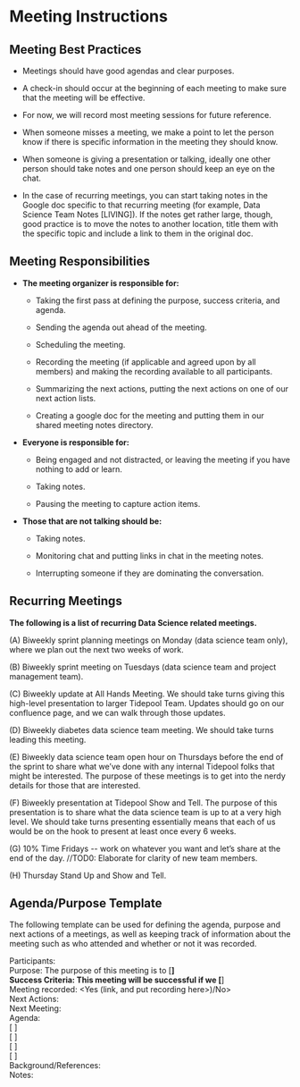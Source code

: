 # Meeting Instructions

## Meeting Best Practices
* Meetings should have good agendas and clear purposes.

* A check-in should occur at the beginning of each meeting to make sure that the meeting will be effective.

* For now, we will record most meeting sessions for future reference. 

* When someone misses a meeting, we make a point to let the person 
know if there is specific information in the meeting they should know.

* When someone is giving a presentation or talking, ideally one other person should take notes and 
one person should keep an eye on the chat.

* In the case of recurring meetings, you can start taking notes in the Google doc 
specific to that recurring meeting (for example, Data Science Team Notes [LIVING]). If the notes 
get rather large, though, good practice is to move the notes to another location, title them 
with the specific topic and include a link to them in the original doc.

## Meeting Responsibilities

* **The meeting organizer is responsible for:**
    
    * Taking the first pass at defining the purpose, success criteria, and agenda.

    * Sending the agenda out ahead of the meeting.

    * Scheduling the meeting.
    
    * Recording the meeting (if applicable and agreed upon by all members) 
    and making the recording available to all participants.

    * Summarizing the next actions, putting the next actions on one of our next action lists.

    * Creating a google doc for the meeting and putting them in our shared meeting notes directory.

* **Everyone is responsible for:**

    * Being engaged and not distracted, or leaving the meeting if you have nothing to add or learn.

    * Taking notes.

    * Pausing the meeting to capture action items.
    
* **Those that are not talking should be:**

    * Taking notes.

    * Monitoring chat and putting links in chat in the meeting notes.

    * Interrupting someone if they are dominating the conversation.


## Recurring Meetings

**The following is a list of recurring Data Science related meetings.**

(A) Biweekly sprint planning meetings on Monday (data science team only), 
where we plan out the next two weeks of work.

(B) Biweekly sprint meeting on Tuesdays (data science team and project management team).

(C) Biweekly update at All Hands Meeting. We should take turns giving this high-level 
presentation to larger Tidepool Team. Updates should go on our confluence page, and 
we can walk through those updates. 

(D) Biweekly diabetes data science team meeting. We should take turns leading this meeting.

(E) Biweekly data science team open hour on Thursdays before the end of the sprint to share 
what we’ve done with any internal Tidepool folks that might be interested. 
The purpose of these meetings is to get into the nerdy details for those that are interested.

(F) Biweekly presentation at Tidepool Show and Tell. 
The purpose of this presentation is to share what the data science team 
is up to at a very high level. We should take turns presenting
essentially means that each of us would be on the hook to present at least once every 6 weeks.

(G) 10% Time Fridays -- work on whatever you want and let’s share at the end of the day. 
//TOD0: Elaborate for clarity of new team members.

(H) Thursday Stand Up and Show and Tell.


## Agenda/Purpose Template
The following template can be used for defining the agenda, purpose and next actions of a meetings, as
well as keeping track of information about the meeting such as who attended and whether or not it was recorded.

Participants: <br>
Purpose: The purpose of this meeting is to [____] <br>
Success Criteria: This meeting will be successful if we [____] <br>
Meeting recorded: <Yes (link, and put recording here>)/No> <br>
Next Actions:<br>
Next Meeting:<br>
Agenda:<br>
[ ] <br>
[ ] <br>
[ ] <br>
[ ] <br>
Background/References:<br>
Notes:<br>


 




